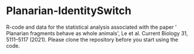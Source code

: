 # Planarian-IdentitySwitch
R-code and data for the statistical analysis associated with the paper ' Planarian fragments behave as whole animals', Le et al. Current Biology 31, 5111–5117 (2021).
Please clone the repository before you start using the code.
